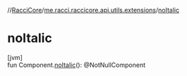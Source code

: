 //[RacciCore](../../index.md)/[me.racci.raccicore.api.utils.extensions](index.md)/[noItalic](no-italic.md)

# noItalic

[jvm]\
fun Component.[noItalic](no-italic.md)(): @NotNullComponent
